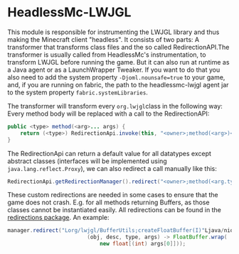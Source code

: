 # HeadlessMc-LWJGL

This module is responsible for instrumenting the LWJGL library
and thus making the Minecraft client "headless".
It consists of two parts: A transformer that transforms class
files and the so called RedirectionAPI.The transformer is usually
called from HeadlessMc's instrumentation,
to transform LWJGL before running the game.
But it can also run at runtime as a Java agent
or as a LaunchWrapper Tweaker.
If you want to do that you also need to add the system property
`-Djoml.nounsafe=true` to your game, and, if you are
running on fabric, the path to the headlessmc-lwjgl
agent jar to the system property `fabric.systemLibraries`.  

The transformer will transform every `org.lwjgl`class in the following way:
Every method body will be replaced with a call to the RedirectionAPI:

```java
public <type> method(<arg>... args) {
    return (<type>) RedirectionApi.invoke(this, "<owner>;method(<arg>)<type>", <type>.class, args);
}
```

The RedirectionApi can return a default value for all
datatypes except abstract classes (interfaces will be implemented
using `java.lang.reflect.Proxy`), 
we can also redirect a call manually like this:

```java
RedirectionApi.getRedirectionManager().redirect("<owner>;method(<arg.type>)<type>", <Redirection>);
```

These custom redirections are needed in some
cases to ensure that the game does not crash.
E.g. for all methods returning Buffers, 
as those classes cannot be instantiated easily.
All redirections can be found in the
[redirections package](src/main/java/io/github/headlesshq/headlessmc/lwjgl/redirections).
An example:

```java
manager.redirect("Lorg/lwjgl/BufferUtils;createFloatBuffer(I)"Ljava/nio/FloatBuffer;",
                         (obj, desc, type, args) -> FloatBuffer.wrap(
                             new float[(int) args[0]]));
```

